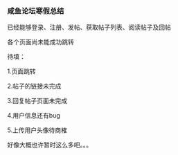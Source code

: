 ### 咸鱼论坛寒假总结

已经能够登录、注册、发帖、获取帖子列表、阅读帖子及回帖

各个页面尚未能成功跳转

待填：

1.页面跳转

2.帖子的链接未完成

3.回复帖子页面未完成

4.用户信息还有bug

5.上传用户头像待商榷

好像大概也许暂时这么多吧。。。